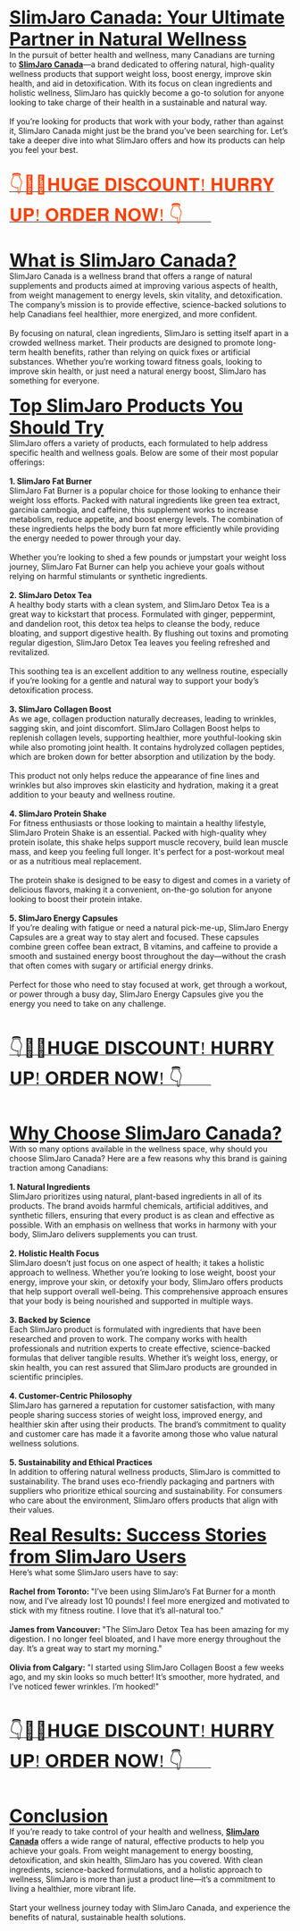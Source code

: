 <div><strong><span style="font-size: xx-large;"><u>SlimJaro Canada: Your Ultimate Partner in Natural Wellness</u></span></strong></div>
<div>In the pursuit of better health and wellness, many Canadians are turning to&nbsp;<strong><a href="https://slimjarro.ca/">SlimJaro Canada</a></strong>&mdash;a brand dedicated to offering natural, high-quality wellness products that support weight loss, boost energy, improve skin health, and aid in detoxification. With its focus on clean ingredients and holistic wellness, SlimJaro has quickly become a go-to solution for anyone looking to take charge of their health in a sustainable and natural way.</div>
<div>&nbsp;</div>
<div>If you&rsquo;re looking for products that work with your body, rather than against it, SlimJaro Canada might just be the brand you&rsquo;ve been searching for. Let&rsquo;s take a deeper dive into what SlimJaro offers and how its products can help you feel your best.</div>
<div>&nbsp;</div>
<div>
<p lang="en-US"><span style="color: #000000;"><a href="https://slimjarro.ca/"><span style="color: #ff4000; font-size: xx-large;">👇🥳😍𝐇𝐔𝐆𝐄 𝐃𝐈𝐒𝐂𝐎𝐔𝐍𝐓<span style="font-family: 'Gentium Basic';">! 𝐇𝐔𝐑𝐑𝐘 𝐔𝐏! 𝐎𝐑𝐃𝐄𝐑 𝐍𝐎𝐖! 👇🥳😍</span></span></a></span></p>
</div>
<div>&nbsp;</div>
<div><span style="font-size: xx-large;"><strong><u>What is SlimJaro Canada?</u></strong></span></div>
<div>SlimJaro Canada is a wellness brand that offers a range of natural supplements and products aimed at improving various aspects of health, from weight management to energy levels, skin vitality, and detoxification. The company&rsquo;s mission is to provide effective, science-backed solutions to help Canadians feel healthier, more energized, and more confident.</div>
<div>&nbsp;</div>
<div>By focusing on natural, clean ingredients, SlimJaro is setting itself apart in a crowded wellness market. Their products are designed to promote long-term health benefits, rather than relying on quick fixes or artificial substances. Whether you&rsquo;re working toward fitness goals, looking to improve skin health, or just need a natural energy boost, SlimJaro has something for everyone.</div>
<div>&nbsp;</div>
<div><strong><span style="font-size: xx-large;"><u>Top SlimJaro Products You Should Try</u></span></strong></div>
<div>SlimJaro offers a variety of products, each formulated to help address specific health and wellness goals. Below are some of their most popular offerings:</div>
<div>&nbsp;</div>
<div><strong>1. SlimJaro Fat Burner</strong></div>
<div>SlimJaro Fat Burner is a popular choice for those looking to enhance their weight loss efforts. Packed with natural ingredients like green tea extract, garcinia cambogia, and caffeine, this supplement works to increase metabolism, reduce appetite, and boost energy levels. The combination of these ingredients helps the body burn fat more efficiently while providing the energy needed to power through your day.</div>
<div>&nbsp;</div>
<div>Whether you&rsquo;re looking to shed a few pounds or jumpstart your weight loss journey, SlimJaro Fat Burner can help you achieve your goals without relying on harmful stimulants or synthetic ingredients.</div>
<div>&nbsp;</div>
<div><strong>2. SlimJaro Detox Tea</strong></div>
<div>A healthy body starts with a clean system, and SlimJaro Detox Tea is a great way to kickstart that process. Formulated with ginger, peppermint, and dandelion root, this detox tea helps to cleanse the body, reduce bloating, and support digestive health. By flushing out toxins and promoting regular digestion, SlimJaro Detox Tea leaves you feeling refreshed and revitalized.</div>
<div>&nbsp;</div>
<div>This soothing tea is an excellent addition to any wellness routine, especially if you&rsquo;re looking for a gentle and natural way to support your body&rsquo;s detoxification process.</div>
<div>&nbsp;</div>
<div><strong>3. SlimJaro Collagen Boost</strong></div>
<div>As we age, collagen production naturally decreases, leading to wrinkles, sagging skin, and joint discomfort. SlimJaro Collagen Boost helps to replenish collagen levels, supporting healthier, more youthful-looking skin while also promoting joint health. It contains hydrolyzed collagen peptides, which are broken down for better absorption and utilization by the body.</div>
<div>&nbsp;</div>
<div>This product not only helps reduce the appearance of fine lines and wrinkles but also improves skin elasticity and hydration, making it a great addition to your beauty and wellness routine.</div>
<div>&nbsp;</div>
<div><strong>4. SlimJaro Protein Shake</strong></div>
<div>For fitness enthusiasts or those looking to maintain a healthy lifestyle, SlimJaro Protein Shake is an essential. Packed with high-quality whey protein isolate, this shake helps support muscle recovery, build lean muscle mass, and keep you feeling full longer. It's perfect for a post-workout meal or as a nutritious meal replacement.</div>
<div>&nbsp;</div>
<div>The protein shake is designed to be easy to digest and comes in a variety of delicious flavors, making it a convenient, on-the-go solution for anyone looking to boost their protein intake.</div>
<div>&nbsp;</div>
<div><strong>5. SlimJaro Energy Capsules</strong></div>
<div>If you&rsquo;re dealing with fatigue or need a natural pick-me-up, SlimJaro Energy Capsules are a great way to stay alert and focused. These capsules combine green coffee bean extract, B vitamins, and caffeine to provide a smooth and sustained energy boost throughout the day&mdash;without the crash that often comes with sugary or artificial energy drinks.</div>
<div>&nbsp;</div>
<div>Perfect for those who need to stay focused at work, get through a workout, or power through a busy day, SlimJaro Energy Capsules give you the energy you need to take on any challenge.</div>
<div>&nbsp;</div>
<div>&nbsp;</div>
<div>
<div>
<p lang="en-US"><a href="https://slimjarro.ca/"><span style="font-size: xx-large;">👇🥳😍𝐇𝐔𝐆𝐄 𝐃𝐈𝐒𝐂𝐎𝐔𝐍𝐓<span style="font-family: 'Gentium Basic';">! 𝐇𝐔𝐑𝐑𝐘 𝐔𝐏! 𝐎𝐑𝐃𝐄𝐑 𝐍𝐎𝐖! 👇🥳😍</span></span></a></p>
</div>
<div>&nbsp;</div>
</div>
<div>&nbsp;</div>
<div><strong><span style="font-size: xx-large;"><u>Why Choose SlimJaro Canada?</u></span></strong></div>
<div>With so many options available in the wellness space, why should you choose SlimJaro Canada? Here are a few reasons why this brand is gaining traction among Canadians:</div>
<div>&nbsp;</div>
<div><strong>1. Natural Ingredients</strong></div>
<div>SlimJaro prioritizes using natural, plant-based ingredients in all of its products. The brand avoids harmful chemicals, artificial additives, and synthetic fillers, ensuring that every product is as clean and effective as possible. With an emphasis on wellness that works in harmony with your body, SlimJaro delivers supplements you can trust.</div>
<div>&nbsp;</div>
<div><strong>2. Holistic Health Focus</strong></div>
<div>SlimJaro doesn&rsquo;t just focus on one aspect of health; it takes a holistic approach to wellness. Whether you&rsquo;re looking to lose weight, boost your energy, improve your skin, or detoxify your body, SlimJaro offers products that help support overall well-being. This comprehensive approach ensures that your body is being nourished and supported in multiple ways.</div>
<div>&nbsp;</div>
<div><strong>3. Backed by Science</strong></div>
<div>Each SlimJaro product is formulated with ingredients that have been researched and proven to work. The company works with health professionals and nutrition experts to create effective, science-backed formulas that deliver tangible results. Whether it&rsquo;s weight loss, energy, or skin health, you can rest assured that SlimJaro products are grounded in scientific principles.</div>
<div>&nbsp;</div>
<div><strong>4. Customer-Centric Philosophy</strong></div>
<div>SlimJaro has garnered a reputation for customer satisfaction, with many people sharing success stories of weight loss, improved energy, and healthier skin after using their products. The brand&rsquo;s commitment to quality and customer care has made it a favorite among those who value natural wellness solutions.</div>
<div>&nbsp;</div>
<div><strong>5. Sustainability and Ethical Practices</strong></div>
<div>In addition to offering natural wellness products, SlimJaro is committed to sustainability. The brand uses eco-friendly packaging and partners with suppliers who prioritize ethical sourcing and sustainability. For consumers who care about the environment, SlimJaro offers products that align with their values.</div>
<div>&nbsp;</div>
<div><strong><span style="font-size: xx-large;"><u>Real Results: Success Stories from SlimJaro Users</u></span></strong></div>
<div>Here&rsquo;s what some SlimJaro users have to say:</div>
<div>&nbsp;</div>
<div><strong>Rachel from Toronto:&nbsp;</strong>"I&rsquo;ve been using SlimJaro&rsquo;s Fat Burner for a month now, and I&rsquo;ve already lost 10 pounds! I feel more energized and motivated to stick with my fitness routine. I love that it&rsquo;s all-natural too."</div>
<div>&nbsp;</div>
<div><strong>James from Vancouver:&nbsp;</strong>"The SlimJaro Detox Tea has been amazing for my digestion. I no longer feel bloated, and I have more energy throughout the day. It&rsquo;s a great way to start my morning."</div>
<div>&nbsp;</div>
<div><strong>Olivia from Calgary:</strong>&nbsp;"I started using SlimJaro Collagen Boost a few weeks ago, and my skin looks so much better! It&rsquo;s smoother, more hydrated, and I&rsquo;ve noticed fewer wrinkles. I&rsquo;m hooked!"</div>
<div>&nbsp;</div>
<div>&nbsp;</div>
<div>
<div>
<p lang="en-US"><a href="https://slimjarro.ca/"><span style="font-size: xx-large;">👇🥳😍𝐇𝐔𝐆𝐄 𝐃𝐈𝐒𝐂𝐎𝐔𝐍𝐓<span style="font-family: 'Gentium Basic';">! 𝐇𝐔𝐑𝐑𝐘 𝐔𝐏! 𝐎𝐑𝐃𝐄𝐑 𝐍𝐎𝐖! 👇🥳😍</span></span></a></p>
</div>
<div>&nbsp;</div>
</div>
<div>&nbsp;</div>
<div><strong><span style="font-size: xx-large;"><u>Conclusion</u></span></strong></div>
<div>If you&rsquo;re ready to take control of your health and wellness,&nbsp;<strong><a href="https://slimjarro.ca/">SlimJaro Canada</a></strong>&nbsp;offers a wide range of natural, effective products to help you achieve your goals. From weight management to energy boosting, detoxification, and skin health, SlimJaro has you covered. With clean ingredients, science-backed formulations, and a holistic approach to wellness, SlimJaro is more than just a product line&mdash;it&rsquo;s a commitment to living a healthier, more vibrant life.</div>
<div>&nbsp;</div>
<div>Start your wellness journey today with SlimJaro Canada, and experience the benefits of natural, sustainable health solutions.</div>
